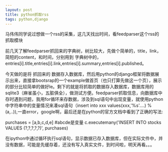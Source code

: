 ```yaml
---
layout: post
title: python抓取rss
tags: python,django
---
```



马伟伟同学说过想做一个rss的采集，这几天找出时间，看feedparser这个rss的抓取模块

前几天了解feedparser抓回来的字典树，树比较大，先做个简单的，title，link，简短的content，和时间，分别用到  字典树中的，entries[i].title,entries[i].link,entries[i].summary,entries[i].published。

今天做的是将 抓回来的 数据存入数据库，然后用python的django框架将数据展示出来，直接拿bootsrap的一个example做首页（也只打算先做这一个页），展示的部分比较简单的做好le。剩下的就是将抓取的数据存入数据库，数据库用的sqlite3（麻雀虽小，五脏俱全），做测试方便。feedparser抓取信息，向数据库中存时遇到问题，我用for循环来存数据，涉及到sql语句中出现变量，就使用python中字符串中的变量情况来凑sql语句（insert into xxx values(xxx,'%s'....) % (a,..)),一直error，google啊，最后还是在python的官方文档中看到了正确的写法:

purchases = [a,b,c,d,e] #abcde是变量
c.executemany('INSERT INTO stocks VALUES (?,?,?,?,?)', purchases)

在ipython中通过循环执行sql语句，显示数据已存入数据库，但在实际文件中，并没有数据，可能是先缓存着，还没有写入真实文件，到时间啦，明天再看。。。
